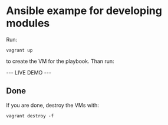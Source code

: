 # Ansible exampe for developing modules

Run:

```
vagrant up
```

to create the VM for the playbook. Than run:

--- LIVE DEMO ---

## Done

If you are done, destroy the VMs with:

```
vagrant destroy -f
```
